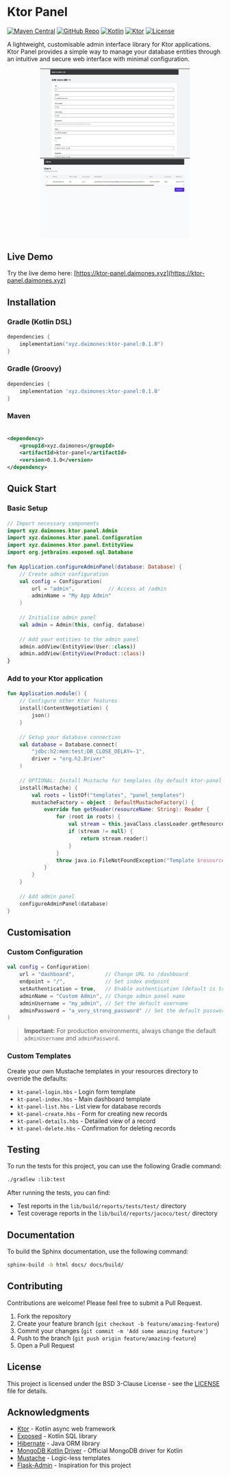 # Ktor Panel

[![Maven Central](https://img.shields.io/maven-central/v/xyz.daimones/ktor-panel?color=blue&label=Maven%20Central)](https://central.sonatype.com/artifact/xyz.daimones/ktor-panel)
[![GitHub Repo](https://img.shields.io/badge/GitHub-Repository-blue?logo=github)](https://github.com/believemanasseh/ktor-panel)
[![Kotlin](https://img.shields.io/badge/Kotlin-2.1.0+-blue.svg)](https://kotlinlang.org)
[![Ktor](https://img.shields.io/badge/Ktor-3.0.2+-blue.svg)](https://ktor.io/)
[![License](https://img.shields.io/badge/License-BSD_3--Clause-blue.svg)](LICENSE)

A lightweight, customisable admin interface library for Ktor applications. Ktor Panel provides a simple way to manage
your database entities through an intuitive and secure web interface with minimal configuration.

<p style="display: flex; flex-wrap: wrap; justify-content: center; flex-direction: row;">
  <img src="docs/static/admin_details.jpg" alt="Admin Details" width="350"/>
  <img src="docs/static/admin_list.jpg" alt="Admin List" width="350"/>
</p>

## Live Demo

Try the live demo here: [https://ktor-panel.daimones.xyz](https://ktor-panel.daimones.xyz)

## Installation

### Gradle (Kotlin DSL)

```kotlin
dependencies {
    implementation("xyz.daimones:ktor-panel:0.1.0")
}
```

### Gradle (Groovy)

```groovy
dependencies {
    implementation 'xyz.daimones:ktor-panel:0.1.0'
}
```

### Maven

```xml

<dependency>
    <groupId>xyz.daimones</groupId>
    <artifactId>ktor-panel</artifactId>
    <version>0.1.0</version>
</dependency>
```

## Quick Start

### Basic Setup

```kotlin
// Import necessary components
import xyz.daimones.ktor.panel.Admin
import xyz.daimones.ktor.panel.Configuration
import xyz.daimones.ktor.panel.EntityView
import org.jetbrains.exposed.sql.Database

fun Application.configureAdminPanel(database: Database) {
    // Create admin configuration 
    val config = Configuration(
        url = "admin",           // Access at /admin
        adminName = "My App Admin"
    )

    // Initialise admin panel
    val admin = Admin(this, config, database)

    // Add your entities to the admin panel 
    admin.addView(EntityView(User::class))
    admin.addView(EntityView(Product::class))
}
```

### Add to your Ktor application

```kotlin
fun Application.module() {
    // Configure other Ktor features
    install(ContentNegotiation) {
        json()
    }

    // Setup your database connection
    val database = Database.connect(
        "jdbc:h2:mem:test;DB_CLOSE_DELAY=-1",
        driver = "org.h2.Driver"
    )

    // OPTIONAL: Install Mustache for templates (by default ktor-panel configures Mustache for rendering views)
    install(Mustache) {
        val roots = listOf("templates", "panel_templates")
        mustacheFactory = object : DefaultMustacheFactory() {
            override fun getReader(resourceName: String): Reader {
                for (root in roots) {
                    val stream = this.javaClass.classLoader.getResourceAsStream("$root/$resourceName")
                    if (stream != null) {
                        return stream.reader()
                    }
                }
                throw java.io.FileNotFoundException("Template $resourceName not found in $roots")
            }
        }
    }

    // Add admin panel
    configureAdminPanel(database)
}
```

## Customisation

### Custom Configuration

```kotlin
val config = Configuration(
    url = "dashboard",          // Change URL to /dashboard
    endpoint = "/",             // Set index endpoint
    setAuthentication = true,   // Enable authentication (default is true)
    adminName = "Custom Admin", // Change admin panel name
    adminUsername = "my_admin", // Set the default username
    adminPassword = "a_very_strong_password" // Set the default password
)
```

> **Important:** For production environments, always change the default `adminUsername` and `adminPassword`.

### Custom Templates

Create your own Mustache templates in your resources directory to override the defaults:

- `kt-panel-login.hbs` - Login form template
- `kt-panel-index.hbs` - Main dashboard template
- `kt-panel-list.hbs` - List view for database records
- `kt-panel-create.hbs` - Form for creating new records
- `kt-panel-details.hbs` - Detailed view of a record
- `kt-panel-delete.hbs` - Confirmation for deleting records

## Testing

To run the tests for this project, you can use the following Gradle command:

```bash
./gradlew :lib:test
```

After running the tests, you can find:

- Test reports in the `lib/build/reports/tests/test/` directory
- Test coverage reports in the `lib/build/reports/jacoco/test/` directory

## Documentation

To build the Sphinx documentation, use the following command:

```bash
sphinx-build -b html docs/ docs/build/
```

## Contributing

Contributions are welcome! Please feel free to submit a Pull Request.

1. Fork the repository
2. Create your feature branch (`git checkout -b feature/amazing-feature`)
3. Commit your changes (`git commit -m 'Add some amazing feature'`)
4. Push to the branch (`git push origin feature/amazing-feature`)
5. Open a Pull Request

## License

This project is licensed under the BSD 3-Clause License - see the [LICENSE](LICENSE) file for details.

## Acknowledgments

- [Ktor](https://ktor.io/) - Kotlin async web framework
- [Exposed](https://github.com/JetBrains/Exposed) - Kotlin SQL library
- [Hibernate](https://hibernate.org/orm/documentation/7.0/) - Java ORM library
- [MongoDB Kotlin Driver](https://www.mongodb.com/docs/drivers/kotlin/coroutine/current/quick-start/) - Official MongoDB
  driver for Kotlin
- [Mustache](https://github.com/spullara/mustache.java) - Logic-less templates
- [Flask-Admin](https://github.com/flask-admin/flask-admin) - Inspiration for this project